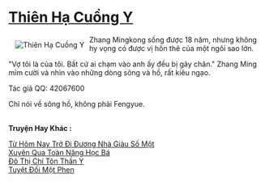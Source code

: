 <a href="https://truyentiki.com/thien-ha-cuong-y.33856/" title="Thiên Hạ Cuồng Y"><h1>Thiên Hạ Cuồng Y</h1></a><div style="display:table"><img align="right" style="float: left; padding: 10px;" src="https://truyentiki.com/a/img/str/src/33856.jpg" alt="Thiên Hạ Cuồng Y">Zhang Mingkong sống được 18 năm, nhưng không hy vọng có được vị hôn thê của một ngôi sao lớn. <p></p> "Vợ tôi là của tôi. Bất cứ ai chạm vào anh ấy đều bị gãy chân." Zhang Ming mỉm cười và nhìn vào những dòng sông và hồ, rất kiêu ngạo. <p></p> Tác giả QQ: 42067600 <p></p> Chỉ nói về sông hồ, không phải Fengyue.</div><p><br><b>Truyện Hay Khác :</b></p><a href="https://truyentiki.com/tu-hom-nay-tro-di-duong-nha-giau-so-mot.33855/" alt="Từ Hôm Nay Trở Đi Đương Nhà Giàu Số Một">Từ Hôm Nay Trở Đi Đương Nhà Giàu Số Một</a><br/><a href="https://github.com/nownovels/top500/tree/master/truyenhay/33858/" alt="Xuyên Qua Toàn Năng Học Bá">Xuyên Qua Toàn Năng Học Bá</a><br/><a href="https://truyentiki.wordpress.com/2020/06/08/do-thi-chi-ton-than-y/" alt="Đô Thị Chí Tôn Thần Y">Đô Thị Chí Tôn Thần Y</a><br/><a href="https://truyentiki.wordpress.com/2020/06/08/tuyet-doi-mot-phen/" alt="Tuyệt Đối Một Phen">Tuyệt Đối Một Phen</a><br/>